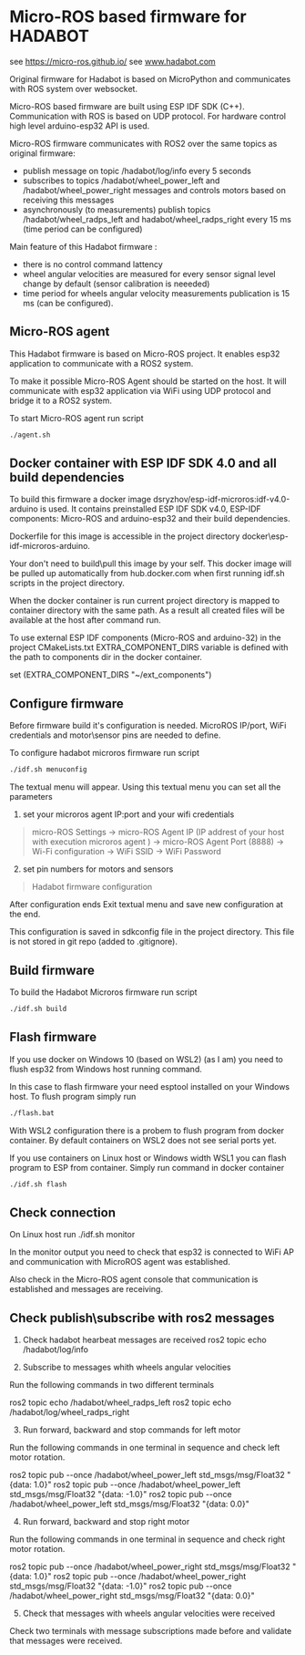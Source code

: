 # Micro-ROS based firmware for HADABOT 
see https://micro-ros.github.io/
see www.hadabot.com

Original firmware for Hadabot is based on MicroPython and communicates with ROS system over websocket.

Micro-ROS based firmware are built using ESP IDF SDK (C++).
Communication with ROS is based on UDP protocol. 
For hardware control high level arduino-esp32 API is used.

Micro-ROS firmware communicates with ROS2 over the same topics as original firmware:
- publish message on topic /hadabot/log/info every 5 seconds
- subscribes to topics /hadabot/wheel_power_left and /hadabot/wheel_power_right messages and controls motors based on receiving this messages
- asynchronously (to measurements) publish topics /hadabot/wheel_radps_left and hadabot/wheel_radps_right every 15 ms (time period can be configured)

Main feature of this Hadabot firmware :
- there is no control command lattency 
- wheel angular velocities are measured for every sensor signal level change by default (sensor calibration is neeeded)
- time period for wheels angular velocity measurements publication is 15 ms (can be configured). 

## Micro-ROS agent

This Hadabot firmware is based on Micro-ROS project.
It enables esp32 application to communicate with a ROS2 system.

To make it possible Micro-ROS Agent should be started on the host.
It will communicate with esp32 application via WiFi using UDP protocol
and bridge it to a ROS2 system.

To start Micro-ROS agent run script

```bash
./agent.sh
```

## Docker container with ESP IDF SDK 4.0 and all build dependencies 

To build this firmware a docker image dsryzhov/esp-idf-microros:idf-v4.0-arduino is used.
It contains preinstalled ESP IDF SDK v4.0, ESP-IDF components: Micro-ROS and arduino-esp32 
and their build dependencies.

Dockerfile for this image is accessible in the project directory docker\esp-idf-microros-arduino.

Your don't need to build\pull this image by your self.
This docker image will be pulled up automatically from hub.docker.com
when first running idf.sh scripts in the project directory.

When the docker container is run current project directory 
is mapped to container directory with the same path.
As a result all created files will be available at the host after command run.

To use external ESP IDF components (Micro-ROS and arduino-32) 
in the project CMakeLists.txt EXTRA_COMPONENT_DIRS variable is defined 
with the path to components dir in the docker container.

set (EXTRA_COMPONENT_DIRS "~/ext_components")

## Configure firmware

Before firmware build it's configuration is needed.
MicroROS IP/port, WiFi credentials and motor\sensor pins are needed to define.

To configure hadabot microros firmware run script 

```bash
./idf.sh menuconfig
```

The textual menu will appear. 
Using this textual menu you can set all the parameters
1. set your microros agent IP:port and your wifi credentials 	
> micro-ROS Settings
   -> micro-ROS Agent IP (IP addrest of your host with execution microros agent )
   -> micro-ROS Agent Port (8888)
   -> Wi-Fi configuration 
      -> WiFi SSID
	  -> WiFi Password

2. set pin numbers for motors and sensors
> Hadabot firmware configuration

After configuration ends Exit textual menu and save new configuration at the end.
   
This configuration is saved in sdkconfig file in the project directory.
This file is not stored in git repo (added to .gitignore).


## Build firmware

To build the Hadabot Microros firmware run script

```bash
./idf.sh build
```

## Flash firmware

If you use docker on Windows 10 (based on WSL2) (as I am) you need to flush esp32 from Windows host
running command.

In this case to flash firmware your need esptool installed on your Windows host.
To flush program simply run

```bash
./flash.bat
```

With WSL2 configuration there is  a probem to flush program from docker container.
By default containers on WSL2 does not see serial ports yet.

If you use containers on Linux host or Windows width WSL1 you can 
flash program to ESP from container. Simply run command in docker container

```bash
./idf.sh flash
```

## Check connection

On Linux host run ./idf.sh monitor

In the monitor output you need to check that esp32 is connected to WiFi AP and 
communication with MicroROS agent was established. 

Also check in the Micro-ROS agent console that communication is established and messages are receiving.

## Check publish\subscribe with ros2 messages 

1. Check hadabot hearbeat messages are received
ros2 topic echo /hadabot/log/info

2. Subscribe to messages whith wheels angular velocities

Run the following commands in two different terminals

ros2 topic echo /hadabot/wheel_radps_left
ros2 topic echo /hadabot/log/wheel_radps_right

3. Run forward, backward and stop commands for left motor

Run the following commands in one terminal in sequence and check left motor rotation.

ros2 topic pub --once /hadabot/wheel_power_left  std_msgs/msg/Float32 "{data: 1.0}"
ros2 topic pub --once /hadabot/wheel_power_left  std_msgs/msg/Float32 "{data: -1.0}"
ros2 topic pub --once /hadabot/wheel_power_left  std_msgs/msg/Float32 "{data: 0.0}"

4. Run forward, backward and stop right motor

Run the following commands in one terminal in sequence and check right motor rotation.

ros2 topic pub --once /hadabot/wheel_power_right  std_msgs/msg/Float32 "{data: 1.0}"
ros2 topic pub --once /hadabot/wheel_power_right  std_msgs/msg/Float32 "{data: -1.0}"
ros2 topic pub --once /hadabot/wheel_power_right  std_msgs/msg/Float32 "{data: 0.0}"

5. Check that messages with wheels angular velocities were received 

Check two terminals with message subscriptions made before 
and validate that messages were received. 



